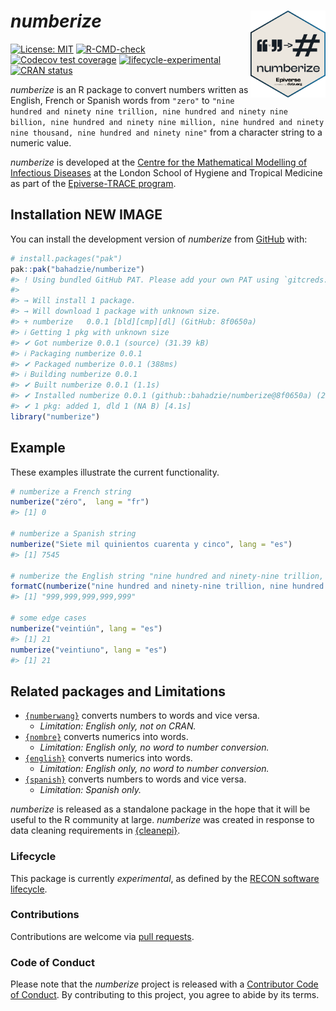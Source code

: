 
<!-- README.md is generated from README.Rmd. Please edit that file. -->
<!-- The code to render this README is stored in .github/workflows/render-readme.yaml -->
<!-- Variables marked with double curly braces will be transformed beforehand: -->
<!-- `packagename` is extracted from the DESCRIPTION file -->
<!-- `gh_repo` is extracted via a special environment variable in GitHub Actions -->

# *numberize* <img src="man/figures/logo.svg" align="right" width="120" />

<!-- badges: start -->

[![License:
MIT](https://img.shields.io/badge/License-MIT-yellow.svg)](https://opensource.org/license/mit/)
[![R-CMD-check](https://github.com//actions/workflows/R-CMD-check.yaml/badge.svg)](https://github.com//actions/workflows/R-CMD-check.yaml)
[![Codecov test
coverage](https://codecov.io/gh//branch/main/graph/badge.svg)](https://app.codecov.io/gh/?branch=main)
[![lifecycle-experimental](https://www.reconverse.org/images/badge-experimental.svg)](https://www.reconverse.org/lifecycle.html#experimental)
[![CRAN
status](https://www.r-pkg.org/badges/version/numberize)](https://CRAN.R-project.org/package=numberize)

<!-- badges: end -->

*numberize* is an R package to convert numbers written as English,
French or Spanish words from `"zero"` to
`"nine hundred and ninety nine trillion, nine hundred and ninety nine billion, nine hundred and ninety nine million, nine hundred and ninety nine thousand, nine hundred and ninety nine"`
from a character string to a numeric value.

<!-- This sentence is optional and can be removed -->

*numberize* is developed at the [Centre for the Mathematical Modelling
of Infectious
Diseases](https://www.lshtm.ac.uk/research/centres/centre-mathematical-modelling-infectious-diseases)
at the London School of Hygiene and Tropical Medicine as part of the
[Epiverse-TRACE program](https://data.org/initiatives/epiverse/).

## Installation NEW IMAGE

You can install the development version of *numberize* from
[GitHub](https://github.com/) with:

``` r
# install.packages("pak")
pak::pak("bahadzie/numberize")
#> ! Using bundled GitHub PAT. Please add your own PAT using `gitcreds::gitcreds_set()`.
#> 
#> → Will install 1 package.
#> → Will download 1 package with unknown size.
#> + numberize   0.0.1 [bld][cmp][dl] (GitHub: 8f0650a)
#> ℹ Getting 1 pkg with unknown size
#> ✔ Got numberize 0.0.1 (source) (31.39 kB)
#> ℹ Packaging numberize 0.0.1
#> ✔ Packaged numberize 0.0.1 (388ms)
#> ℹ Building numberize 0.0.1
#> ✔ Built numberize 0.0.1 (1.1s)
#> ✔ Installed numberize 0.0.1 (github::bahadzie/numberize@8f0650a) (29ms)
#> ✔ 1 pkg: added 1, dld 1 (NA B) [4.1s]
library("numberize")
```

## Example

These examples illustrate the current functionality.

``` r
# numberize a French string
numberize("zéro",  lang = "fr")
#> [1] 0

# numberize a Spanish string
numberize("Siete mil quinientos cuarenta y cinco", lang = "es")
#> [1] 7545

# numberize the English string "nine hundred and ninety-nine trillion, nine hundred and ninety-nine billion, nine hundred and ninety-nine million, nine hundred and ninety-nine thousand, nine hundred and ninety-nine" # nolint: line_length_linter.
formatC(numberize("nine hundred and ninety-nine trillion, nine hundred and ninety-nine billion, nine hundred and ninety-nine million, nine hundred and ninety-nine thousand, nine hundred and ninety-nine"), big.mark = ",", format = "fg") # nolint: line_length_linter.
#> [1] "999,999,999,999,999"

# some edge cases
numberize("veintiún", lang = "es")
#> [1] 21
numberize("veintiuno", lang = "es")
#> [1] 21
```

## Related packages and Limitations

- [`{numberwang}`](https://github.com/coolbutuseless/numberwang)
  converts numbers to words and vice versa.
  - *Limitation: English only, not on CRAN.*
- [`{nombre}`](https://cran.r-project.org/web/packages/nombre/index.html)
  converts numerics into words.
  - *Limitation: English only, no word to number conversion.*
- [`{english}`](https://cran.r-project.org/web/packages/english/index.html)
  converts numerics into words.
  - *Limitation: English only, no word to number conversion.*
- [`{spanish}`](https://cran.r-project.org/web/packages/spanish/index.html)
  converts numbers to words and vice versa.
  - *Limitation: Spanish only.*

*numberize* is released as a standalone package in the hope that it will
be useful to the R community at large. *numberize* was created in
response to data cleaning requirements in
[{cleanepi}](https://github.com/epiverse-trace/cleanepi).

### Lifecycle

This package is currently *experimental*, as defined by the [RECON
software lifecycle](https://www.reconverse.org/lifecycle.html).

### Contributions

Contributions are welcome via [pull
requests](https://github.com//pulls).

### Code of Conduct

Please note that the *numberize* project is released with a [Contributor
Code of
Conduct](https://github.com/epiverse-trace/.github/blob/main/CODE_OF_CONDUCT.md).
By contributing to this project, you agree to abide by its terms.
